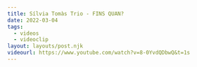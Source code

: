 ```yaml
---
title: Sílvia Tomàs Trio - FINS QUAN?
date: 2022-03-04
tags:
  - videos
  - videoclip
layout: layouts/post.njk
videourl: https://www.youtube.com/watch?v=8-0YvdQDbwQ&t=1s
---
```

